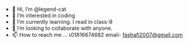 - 👋 Hi, I’m @legend-cat
- 👀 I’m interested in coding
- 🌱 I’m currently learning. I read in class-9
- 💞️ I’m looking to collaborate with anyone. 
- 📫 How to reach me ... 📞01816674682 email- fashafi2007@gmail.com

<!---
legend-cat/legend-cat is a ✨ special ✨ repository because its `README.md` (this file) appears on your GitHub profile.
You can click the Preview link to take a look at your changes.
--->
